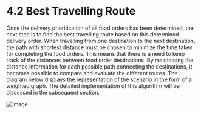 # 4.2 Best Travelling Route

Once the delivery prioritization of all food orders has been determined, the next step is to find the best travelling route based on this determined delivery order. When travelling from one destination to the next destination, the path with shortest distance must be chosen to minimize the time taken for completing the food orders. This means that there is a need to keep track of the distances between food order destinations. By maintaining the distance information for each possible path connecting the destinations, it becomes possible to compare and evaluate the different routes. The diagram below displays the representation of the scenario in the form of a weighted graph. The detailed implementation of this algorithm will be discussed in the subsequent section.

![image](https://github.com/chewzzz1014/CSC4202-Project/assets/92832451/23d94ffe-e94a-4ce8-a832-621cb36ba7e9)

